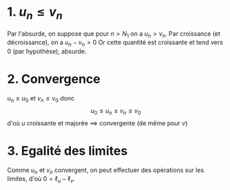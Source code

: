 # $\mathfrak{1}$. $u_{n}\leq v_{n}$

Par l'absurde, on suppose que pour $n>N_{1}$ on a $u_{n}> v_{n}$.
Par croissance (et décroissance), on a $u_{n}-v_{n}> 0$
Or cette quantité est croissante et tend vers $0$ (par hypothèse), absurde.

# $\mathfrak{2}$. Convergence

$u_{n}\geq u_{0}$ et $v_{n} \leq v_{0}$ donc
$$
u_{0}\leq u_{n}\leq v_{n}\leq v_{0}
$$
d'où $u$ croissante et majorée $\implies$ convergente (de même pour $v$)

# $\mathfrak{3}$. Egalité des limites

Comme $u_{n}$ et $v_{n}$ convergent, on peut effectuer des opérations sur les limites, d'où $0 = \ell_{u} - \ell_{v}$.
